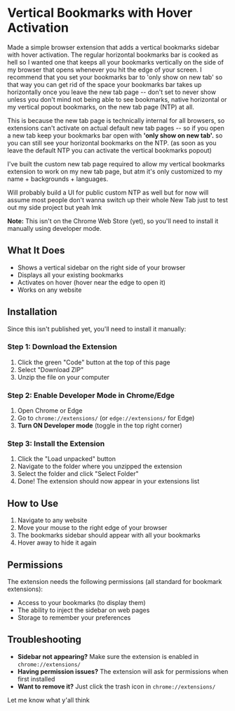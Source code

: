 # Vertical Bookmarks with Hover Activation

Made a simple browser extension that adds a vertical bookmarks sidebar with hover activation. The regular horizontal bookmarks bar is cooked as hell so I wanted one that keeps all your bookmarks vertically on the side of my browser that opens whenever you hit the edge of your screen. I recommend that you set your bookmarks bar to 'only show on new tab' so that way you can get rid of the space your bookmarks bar takes up horizontally once you leave the new tab page -- don't set to never show unless you don't mind not being able to see bookmarks, native horizontal or my vertical popout bookmarks, on the new tab page (NTP) at all.

This is because the new tab page is technically internal for all browsers, so extensions can't activate on actual default new tab pages -- so if you open a new tab keep your bookmarks bar open with **'only show on new tab'.** so you can still see your horizontal bookmarks on the NTP. (as soon as you leave the default NTP you can activate the vertical bookmarks popout)

I've built the custom new tab page required to allow my vertical bookmarks extension to work on my new tab page, but atm it's only customized to my name + backgrounds + languages.

Will probably build a UI for public custom NTP as well but for now will assume most people don't wanna switch up their whole New Tab just to test out my side project but yeah lmk

**Note:** This isn't on the Chrome Web Store (yet), so you'll need to install it manually using developer mode.

## What It Does

- Shows a vertical sidebar on the right side of your browser
- Displays all your existing bookmarks
- Activates on hover (hover near the edge to open it)
- Works on any website

## Installation

Since this isn't published yet, you'll need to install it manually:

### Step 1: Download the Extension

1. Click the green "Code" button at the top of this page
2. Select "Download ZIP"
3. Unzip the file on your computer

### Step 2: Enable Developer Mode in Chrome/Edge

1. Open Chrome or Edge
2. Go to `chrome://extensions/` (or `edge://extensions/` for Edge)
3. **Turn ON Developer mode** (toggle in the top right corner)

### Step 3: Install the Extension

1. Click the "Load unpacked" button
2. Navigate to the folder where you unzipped the extension
3. Select the folder and click "Select Folder"
4. Done! The extension should now appear in your extensions list

## How to Use

1. Navigate to any website
2. Move your mouse to the right edge of your browser
3. The bookmarks sidebar should appear with all your bookmarks
4. Hover away to hide it again

## Permissions

The extension needs the following permissions (all standard for bookmark extensions):
- Access to your bookmarks (to display them)
- The ability to inject the sidebar on web pages
- Storage to remember your preferences

## Troubleshooting

- **Sidebar not appearing?** Make sure the extension is enabled in `chrome://extensions/`
- **Having permission issues?** The extension will ask for permissions when first installed
- **Want to remove it?** Just click the trash icon in `chrome://extensions/`

Let me know what y'all think

